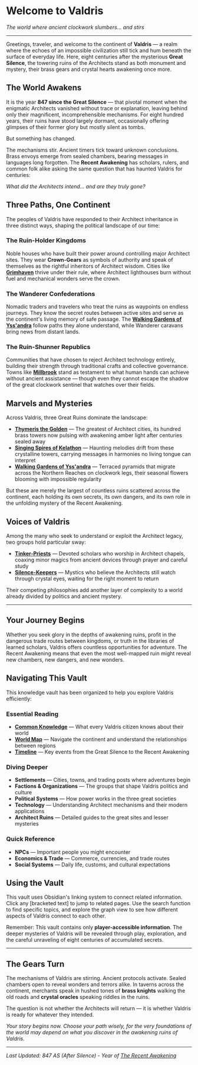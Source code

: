 # Welcome to Valdris

*The world where ancient clockwork slumbers... and stirs*

---

Greetings, traveler, and welcome to the continent of **Valdris** — a realm where the echoes of an impossible civilization still tick and hum beneath the surface of everyday life. Here, eight centuries after the mysterious **Great Silence**, the towering ruins of the Architects stand as both monument and mystery, their brass gears and crystal hearts awakening once more.

## The World Awakens

It is the year **847 since the Great Silence** — that pivotal moment when the enigmatic Architects vanished without trace or explanation, leaving behind only their magnificent, incomprehensible mechanisms. For eight hundred years, their ruins have stood largely dormant, occasionally offering glimpses of their former glory but mostly silent as tombs.

But something has changed. 

The mechanisms stir. Ancient timers tick toward unknown conclusions. Brass envoys emerge from sealed chambers, bearing messages in languages long forgotten. The **Recent Awakening** has scholars, rulers, and common folk alike asking the same question that has haunted Valdris for centuries:

*What did the Architects intend... and are they truly gone?*

## Three Paths, One Continent

The peoples of Valdris have responded to their Architect inheritance in three distinct ways, shaping the political landscape of our time:

### The Ruin-Holder Kingdoms
Noble houses who have built their power around controlling major Architect sites. They wear **Crown-Gears** as symbols of authority and speak of themselves as the rightful inheritors of Architect wisdom. Cities like **[Grimhaven](Settlements/Grimhaven.md)** thrive under their rule, where Architect lighthouses burn without fuel and mechanical wonders serve the crown.

### The Wanderer Confederations  
Nomadic traders and travelers who treat the ruins as waypoints on endless journeys. They know the secret routes between active sites and serve as the continent's living memory of safe passage. The **[Walking Gardens of Yss'andra](Architect%20Ruins/Walking%20Gardens%20of%20Yss%27andra.md)** follow paths they alone understand, while Wanderer caravans bring news from distant lands.

### The Ruin-Shunner Republics
Communities that have chosen to reject Architect technology entirely, building their strength through traditional crafts and collective governance. Towns like **[Millbrook](Settlements/Millbrook.md)** stand as testament to what human hands can achieve without ancient assistance — though even they cannot escape the shadow of the great clockwork sentinel that watches over their fields.

## Marvels and Mysteries

Across Valdris, three Great Ruins dominate the landscape:

- **[Thymeris the Golden](Architect%20Ruins/Thymeris%20the%20Golden.md)** — The greatest of Architect cities, its hundred brass towers now pulsing with awakening amber light after centuries sealed away
- **[Singing Spires of Kelathon](Architect%20Ruins/Singing%20Spires%20of%20Kelathon.md)** — Haunting melodies drift from these crystalline towers, carrying messages in harmonies no living tongue can interpret  
- **[Walking Gardens of Yss'andra](Architect%20Ruins/Walking%20Gardens%20of%20Yss%27andra.md)** — Terraced pyramids that migrate across the Northern Reaches on clockwork legs, their seasonal flowers blooming with impossible regularity

But these are merely the largest of countless ruins scattered across the continent, each holding its own secrets, its own dangers, and its own role in the unfolding mystery of the Recent Awakening.

## Voices of Valdris

Among the many who seek to understand or exploit the Architect legacy, two groups hold particular sway:

- **[Tinker-Priests](Factions%20&%20Organizations/Tinker-Priests.md)** — Devoted scholars who worship in Architect chapels, coaxing minor magics from ancient devices through prayer and careful study
- **[Silence-Keepers](Factions%20&%20Organizations/Silence-Keepers.md)** — Mystics who believe the Architects still watch through crystal eyes, waiting for the right moment to return

Their competing philosophies add another layer of complexity to a world already divided by politics and ancient mystery.

---

## Your Journey Begins

Whether you seek glory in the depths of awakening ruins, profit in the dangerous trade routes between kingdoms, or truth in the libraries of learned scholars, Valdris offers countless opportunities for adventure. The Recent Awakening means that even the most well-mapped ruin might reveal new chambers, new dangers, and new wonders.

## Navigating This Vault

This knowledge vault has been organized to help you explore Valdris efficiently:

### Essential Reading
- **[Common Knowledge](Player%20Resources/Common%20Knowledge.md)** — What every Valdris citizen knows about their world
- **[World Map](World%20Map.md)** — Navigate the continent and understand the relationships between regions  
- **[Timeline](Timeline.md)** — Key events from the Great Silence to the Recent Awakening

### Diving Deeper
- **Settlements** — Cities, towns, and trading posts where adventures begin
- **Factions & Organizations** — The groups that shape Valdris politics and culture
- **Political Systems** — How power works in the three great societies
- **Technology** — Understanding Architect mechanisms and their modern applications
- **Architect Ruins** — Detailed guides to the great sites and lesser mysteries

### Quick Reference
- **NPCs** — Important people you might encounter
- **Economics & Trade** — Commerce, currencies, and trade routes
- **Social Systems** — Daily life, customs, and cultural expectations

## Using the Vault

This vault uses Obsidian's linking system to connect related information. Click any [bracketed text] to jump to related pages. Use the search function to find specific topics, and explore the graph view to see how different aspects of Valdris connect to each other.

Remember: This vault contains only **player-accessible information**. The deeper mysteries of Valdris will be revealed through play, exploration, and the careful unraveling of eight centuries of accumulated secrets.

---

## The Gears Turn

The mechanisms of Valdris are stirring. Ancient protocols activate. Sealed chambers open to reveal wonders and terrors alike. In taverns across the continent, merchants speak in hushed tones of **brass knights** walking the old roads and **crystal oracles** speaking riddles in the ruins.

The question is not whether the Architects will return — it is whether Valdris is ready for whatever they intended.

*Your story begins now. Choose your path wisely, for the very foundations of the world may depend on what you discover in the awakening ruins of Valdris.*

---

*Last Updated: 847 AS (After Silence) - Year of [The Recent Awakening](Lore/The%20Recent%20Awakening.md)*